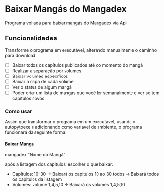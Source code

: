 # Baixar Mangás do Mangadex

Programa voltada para baixar mangás do Mangadex via Api

## Funcionalidades

Transforme o programa em executável, alterando manualmente o caminho para download

- [ ] Baixar todos os capítulos publicados até do momento do mangá
- [ ] Realizar a separação por volumes
- [ ] Baixar volumes específicos
- [ ] Baixar a capa de cada volume
- [ ] Ver o status de algum mangá
- [ ] Poder criar um lista de mangás que você ler semanalmente e ver se tem capítulos novos

### Como usar

Assim que transformar o programa em um executavel, usando o autopytoexe e adicionando como variavel de ambiente, o pŕograma funcionará da seguinte forma:

#### Baixar Mangá

mangadex "Nome do Mangá"

após a listagem dos capitulos, escolher o que baixar:
- Capítulos:
10-30 -> Baixará os capitulos 10 ao 30
todos -> Baixará todos os capitulos da listagem
- Volumes:
volume 1,4,5,10 -> Baixará os volumes 1,4,5,10

